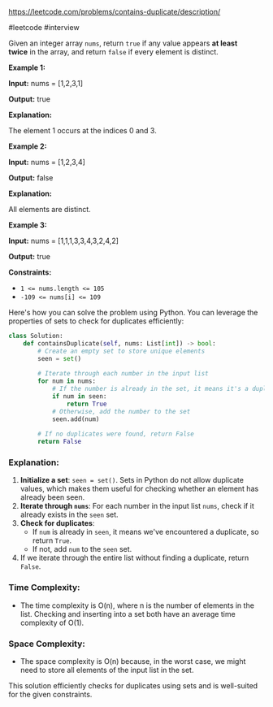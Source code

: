 https://leetcode.com/problems/contains-duplicate/description/

#leetcode
#interview 

Given an integer array `nums`, return `true` if any value appears **at least twice** in the array, and return `false` if every element is distinct.

**Example 1:**

**Input:** nums = [1,2,3,1]

**Output:** true

**Explanation:**

The element 1 occurs at the indices 0 and 3.

**Example 2:**

**Input:** nums = [1,2,3,4]

**Output:** false

**Explanation:**

All elements are distinct.

**Example 3:**

**Input:** nums = [1,1,1,3,3,4,3,2,4,2]

**Output:** true

**Constraints:**

- `1 <= nums.length <= 105`
- `-109 <= nums[i] <= 109`
  

Here's how you can solve the problem using Python. You can leverage the properties of sets to check for duplicates efficiently:

```python
class Solution:
    def containsDuplicate(self, nums: List[int]) -> bool:
        # Create an empty set to store unique elements
        seen = set()
        
        # Iterate through each number in the input list
        for num in nums:
            # If the number is already in the set, it means it's a duplicate
            if num in seen:
                return True
            # Otherwise, add the number to the set
            seen.add(num)
        
        # If no duplicates were found, return False
        return False
```

### Explanation:
1. **Initialize a set**: `seen = set()`. Sets in Python do not allow duplicate values, which makes them useful for checking whether an element has already been seen.
2. **Iterate through `nums`**: For each number in the input list `nums`, check if it already exists in the `seen` set.
3. **Check for duplicates**:
   - If `num` is already in `seen`, it means we've encountered a duplicate, so return `True`.
   - If not, add `num` to the `seen` set.
4. If we iterate through the entire list without finding a duplicate, return `False`.

### Time Complexity:
- The time complexity is O(n), where n is the number of elements in the list. Checking and inserting into a set both have an average time complexity of O(1).

### Space Complexity:
- The space complexity is O(n) because, in the worst case, we might need to store all elements of the input list in the set.

This solution efficiently checks for duplicates using sets and is well-suited for the given constraints.